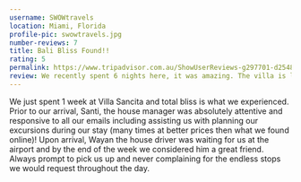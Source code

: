 ```yaml
---
username: SWOWtravels
location: Miami, Florida
profile-pic: swowtravels.jpg
number-reviews: 7
title: Bali Bliss Found!!
rating: 5
permalink: https://www.tripadvisor.com.au/ShowUserReviews-g297701-d2548786-r336539802-Villa_Sancita-Ubud_Bali.html
review: We recently spent 6 nights here, it was amazing. The villa is located a few kms from the main street in Ubud, far enough to be quiet but close enough to ride to town in a few minutes. There were several lovely warungs (made becik, warung bintang bali, akamana) on the same road which we ate lovely meals at and there is a good spa (ubud wellness spa 2) just a few metres down the road. Santi and her staff were impeccable and could not be faulted. They were so professional and helpful, available but not intrusive.
---
```

We just spent 1 week at Villa Sancita and total bliss is what we experienced. Prior to our arrival, Santi, the house manager was absolutely attentive and responsive to all our emails including assisting us with planning our excursions during our stay (many times at better prices then what we found online)! Upon arrival, Wayan the house driver was waiting for us at the airport and by the end of the week we considered him a great friend. Always prompt to pick us up and never complaining for the endless stops we would request throughout the day. 
